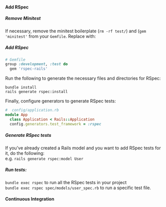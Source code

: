 #### Add RSpec

##### Remove Minitest

If necessary, remove the minitest boilerplate (`rm -rf test/`) and (`gem 'minitest'` from your `Gemfile`. Replace with: 

##### Add RSpec 
```ruby
# Gemfile
group :development, :test do
  gem 'rspec-rails'
```


Run the following to generate the necessary files and directories for RSpec:
```
bundle install
rails generate rspec:install
``` 

Finally, configure generators to generate RSpec tests:

```ruby
#  config/application.rb
module App
  class Application < Rails::Application
  config.generators.test_framework = :rspec
```
##### Generate RSpec tests
If you've already created a Rails model and you want to add RSpec tests for it, do the following: <br>
e.g. `rails generate rspec:model User`

##### Run tests:

`bundle exec rspec` to run all the RSpec tests in your project <br>
`bundle exec rspec spec/models/user_spec.rb` to run a specific test file. 

#### Continuous Integration
